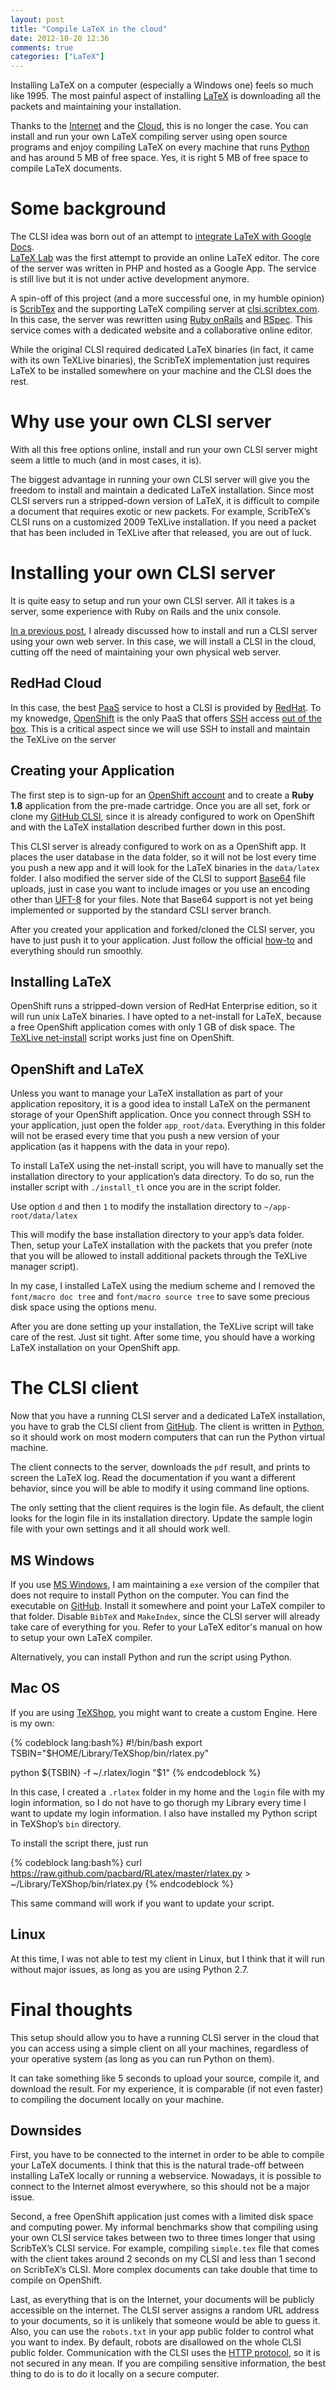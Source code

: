 ```yaml
---
layout: post
title: "Compile LaTeX in the cloud"
date: 2012-10-20 12:36
comments: true
categories: ["LaTeX"]
---
```


Installing LaTeX on a computer (especially a Windows one) feels so much like 1995.
The most painful aspect of  installing <a href="http://www.latex-project.org/" title="LaTeX -
A document preparation system">LaTeX</a> is downloading all the packets and maintaining your
installation.

Thanks to the <a href="http://en.wikipedia.org/wiki/Internet">Internet</a> and the
<a href="https://openshift.redhat.com/app/">Cloud</a>, this is no longer the case.  You can
install and run your own LaTeX compiling server using open source programs and
enjoy compiling LaTeX on every machine that runs <a href="http://www.python.org/getit/">Python</a>
and has around 5 MB of free space.  Yes, it is right 5 MB of free space to compile
LaTeX documents.

# Some background
The CLSI idea was born out of an attempt to
<a href="http://code.google.com/p/common-latex-service-interface/">integrate LaTeX with Google Docs</a>.<br />
<a href="http://docs.latexlab.org/">LaTeX Lab</a> was the first attempt to provide an online
LaTeX editor.  The core of the server was written in PHP and hosted as a Google App.
The service is still live but it is not under active development anymore.

A spin-off of this project (and a more successful one, in my humble opinion) is
<a href="http://www.scribtex.com/">ScribTex</a> and the supporting LaTeX compiling server
at <a href="http://clsi.scribtex.com/">clsi.scribtex.com</a>.  In this case, the server was
rewritten using <a href="http://rubyonrails.org/">Ruby onRails</a> and <a href="http://rspec.info/">RSpec</a>.
This service comes with a dedicated website and a collaborative online editor.

While the original CLSI required dedicated LaTeX binaries (in fact, it came with
its own TeXLive binaries), the ScribTeX implementation just requires LaTeX to be
installed somewhere on your machine and the CLSI does the rest.

# Why use your own CLSI server
With all this free options online, install and run your own CLSI server might
seem a little to much (and in most cases, it is).

The biggest advantage in running your own CLSI server will give you the freedom
to install and maintain a dedicated LaTeX installation. Since most CLSI servers
run a stripped-down version of LaTeX, it is difficult to compile a document that
requires exotic or new packets.  For example, ScribTeX&#8217;s CLSI runs on a customized 2009
TeXLive installation.  If you need a packet that has been included in TeXLive
after that released, you are out of luck.

# Installing your own CLSI server
It is quite easy to setup and run your own CLSI server.  All it takes is a server,
some experience with Ruby on Rails and the unix console.

<a href="blog/2012/10/07/how-to-install-a-clsi/">In a previous post</a>, I already
discussed how to install and run a CLSI server using
your own web server.  In this case, we will install a CLSI in the cloud, cutting
off the need of maintaining your own physical web server.

## RedHad Cloud
In this case, the best <a href="http://en.wikipedia.org/wiki/Platform_as_a_service">PaaS</a>
service to host a CLSI is provided by <a href="http://www.redhat.com/">RedHat</a>.  To my
knowedge, <a href="https://openshift.redhat.com/">OpenShift</a> is the only PaaS that offers
<a href="http://en.wikipedia.org/wiki/Secure_Shell">SSH</a> access
<a href="https://openshift.redhat.com/community/developers/remote-access">out of the box</a>.
This is a critical aspect since we will use SSH to install and maintain the
TeXLive on the server

## Creating your Application
The first step is to sign-up for an <a href="https://openshift.redhat.com/app/account/new">OpenShift account</a>
and to create a <strong>Ruby 1.8</strong> application from the pre-made cartridge.  Once you
are all set, fork or clone my <a href="https://github.com/pacbard/clsi">GitHub CLSI</a>, since
it is already configured to work on OpenShift and with the LaTeX installation
described further down in this post.

This CLSI server is already configured to work on as a OpenShift app.  It places
the user database in the data folder, so it will not be lost every time you
push a new app and it will look for the LaTeX binaries in the ```data/latex```
folder.  I also modified the server side of the CLSI to support
<a href="http://en.wikipedia.org/wiki/Base64">Base64</a>  file uploads, just in case you want
to include images or you use an encoding other than <a href="http://en.wikipedia.org/wiki/Utf8">UFT-8</a>
for your files.  Note that Base64 support is not yet being implemented or supported
by the standard CSLI server branch.

After you created your application and forked/cloned the CLSI server, you have to
just push it to your application.  Just follow the official <a href="https://openshift.redhat.com/community/get-started">how-to</a>
and everything should run smoothly.

## Installing LaTeX
OpenShift runs a stripped-down version of RedHat Enterprise edition, so it will
run unix LaTeX binaries.  I have opted to a net-install for LaTeX, because a
free OpenShift application comes with only 1 GB of disk space. The
<a href="http://tug.org/texlive/acquire-netinstall.html">TeXLive net-install</a> script
works just fine on OpenShift.

## OpenShift and LaTeX
Unless you want to manage your LaTeX installation as part of your application
repository, it is a good idea to install LaTeX on the permanent storage of your
OpenShift application.  Once you connect through SSH to your application, just
open the folder ```app_root/data```.  Everything in this folder will not be
erased every time that you push a new version of your application (as it happens
with the data in your repo).

To install LaTeX using the net-install script, you will have to manually set the
installation directory to your application&#8217;s data directory.  To do so, run the
installer script with ```./install_tl``` once you are in the script folder.

Use option ```d``` and then ```1``` to modify the installation directory to ```~/app-root/data/latex```

This will modify the base installation directory to your app&#8217;s data folder.  Then,
setup your LaTeX installation with the packets that you prefer (note that you
will be allowed to install additional packets through the TeXLive manager script).

In my case, I installed LaTeX using the medium scheme and I removed the ```font/macro doc tree```
and ```font/macro source tree``` to save some precious disk space using the
options menu.

After you are done setting up your installation, the TeXLive script will take
care of the rest.  Just sit tight.  After some time, you should have a working
LaTeX installation on your OpenShift app.

# The CLSI client
Now that you have a running CLSI server and a dedicated LaTeX installation, you
have to grab the CLSI client from <a href="http://pacbard.github.com/RLatex/">GitHub</a>.
The client is written in <a href="http://www.python.org/">Python</a>, so it should work
on most modern computers that can run the Python virtual machine.  

The client connects to the server, downloads the ```pdf``` result, and prints
to screen the LaTeX log.  Read the documentation if you want a different behavior,
since you will be able to modify it using command line options.

The only setting that the client requires is the login file.  As default, the
client looks for the login file in its installation directory.  Update the sample
login file with your own settings and it all should work well.

## MS Windows
If you use <a href="http://en.wikipedia.org/wiki/Microsoft_Windows">MS Windows</a>,
I am maintaining a ```exe``` version of the compiler that does not require
to install Python on the computer.  You can find the executable on
<a href="https://github.com/pacbard/RLatex/downloads">GitHub</a>.  Install it somewhere and
point your LaTeX compiler to that folder.  Disable ```BibTeX``` and ```MakeIndex```,
since the CLSI server will already take care of everything for you. Refer to your
LaTeX editor's manual on how to setup your own LaTeX compiler.

Alternatively, you can install Python and run the script using Python.

## Mac OS
If you are using <a href="http://pages.uoregon.edu/koch/texshop/">TeXShop</a>, you might
want to create a custom Engine.  Here is my own:

{% codeblock lang:bash%}
#!/bin/bash
export TSBIN="$HOME/Library/TeXShop/bin/rlatex.py"

python ${TSBIN} -f ~/.rlatex/login "$1"
{% endcodeblock %}

In this case, I created a ```.rlatex``` folder in my home and the ```login```
file with my login information, so I do not have to go thorugh my Library every
time I want to update my login information.  I also have installed my Python
script in TeXShop&#8217;s ```bin``` directory.  

To install the script there, just run

{% codeblock lang:bash%}
curl https://raw.github.com/pacbard/RLatex/master/rlatex.py > ~/Library/TeXShop/bin/rlatex.py
{% endcodeblock %}

This same command will work if you want to update your script.

## Linux
At this time, I was not able to test my client in Linux, but I think that it will
run without major issues, as long as you are using Python 2.7.

# Final thoughts
This setup should allow you to have a running CLSI server in the cloud that you
can access using a simple client on all your machines, regardless of your operative
system (as long as you can run Python on them).

It can take something like 5 seconds to upload your source, compile it, and download
the result. For my experience, it is comparable (if not even faster) to compiling
the document locally on your machine.

## Downsides
First, you have to be connected to the internet in order to be able to compile
your LaTeX documents.  I think that this is the natural trade-off between installing
LaTeX locally or running a webservice.  Nowadays, it is possible to connect to the
Internet almost everywhere, so this should not be a major issue.

Second, a free OpenShift application just comes with a limited disk space and
computing power.  My informal benchmarks show that compiling using your own
CLSI service takes between two to three times longer that using ScribTeX&#8217;s CLSI
service.  For example, compiling ```simple.tex``` file that comes with the client
takes around 2 seconds on my CLSI and less than 1 second on ScribTeX&#8217;s CLSI.
More complex documents can take double that time to compile on OpenShift.

Last, as everything that is on the Internet, your documents will be publicly accessible
on the internet.  The CLSI server assigns a random URL address to your documents,
so it is unlikely that someone would be able to guess it.  Also, you can use
the ```robots.txt``` in your app public folder to control what you want to index.
By default, robots are disallowed on the whole CLSI public folder.  Communication
with the CLSI uses the <a href="http://en.wikipedia.org/wiki/Hypertext_Transfer_Protocol">HTTP protocol</a>,
so it is not secured in any mean.  If you are compiling sensitive information, the
best thing to do is to do it locally on a secure computer.